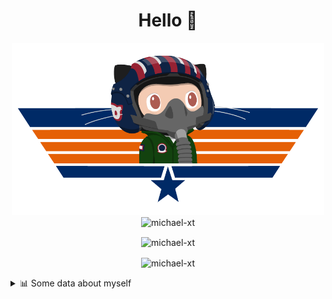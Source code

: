 <h1 align="center">Hello 👋</h1>


<p align="center"><img src="https://raw.githubusercontent.com/Michael-xT/Michael-xT/main/.github/topguntocat.png" width=500>
 <br>
<img src="https://komarev.com/ghpvc/?username=michael-xt&style=for-the-badge" alt="michael-xt" /> 
</p>

<p align="center"><img align="center" src="https://github-readme-stats.vercel.app/api/top-langs/?username=michael-xt&layout=compact&theme=dark&show_icons=true" alt="michael-xt" /></p>
<p align="center"><img align="center" src="https://github-readme-stats.vercel.app/api?username=michael-xt&show_icons=true&theme=dark&show_icons=true" alt="michael-xt" /></p>

<details align="left"><summary>📊 Some data about myself</summary>
<p>

<!--START_SECTION:waka-->
![Code Time](http://img.shields.io/badge/Code%20Time-1%2C874%20hrs%208%20mins-blue)

**🐱 My GitHub Data** 

> 📦 4.1 MB Used in GitHub's Storage 
 > 
> 🏆 13 Contributions in the Year 2024
 > 
> 🚫 Not Opted to Hire
 > 
> 📜 12 Public Repositories 
 > 
> 🔑 31 Private Repositories 
 > 
📅 **I'm Most Productive on Thursday** 

```text
Monday                   136 commits         ████░░░░░░░░░░░░░░░░░░░░░   16.11 % 
Tuesday                  127 commits         ████░░░░░░░░░░░░░░░░░░░░░   15.05 % 
Wednesday                115 commits         ███░░░░░░░░░░░░░░░░░░░░░░   13.63 % 
Thursday                 185 commits         █████░░░░░░░░░░░░░░░░░░░░   21.92 % 
Friday                   75 commits          ██░░░░░░░░░░░░░░░░░░░░░░░   08.89 % 
Saturday                 107 commits         ███░░░░░░░░░░░░░░░░░░░░░░   12.68 % 
Sunday                   99 commits          ███░░░░░░░░░░░░░░░░░░░░░░   11.73 % 
```


📊 **This Week I Spent My Time On** 

```text
🕑︎ Time Zone: Europe/Bucharest

🔥 Editors: 
VS Code                  13 hrs 54 mins      █████████████████████████   100.00 % 

💻 Operating System: 
Mac                      12 hrs 44 mins      ███████████████████████░░   91.67 % 
Windows                  1 hr 9 mins         ██░░░░░░░░░░░░░░░░░░░░░░░   08.33 % 
```

**Timeline**

![Lines of Code chart](https://raw.githubusercontent.com/Michael-xT/Michael-xT/main/assets/bar_graph.png)


 Last Updated on 22/05/2024 00:44:52 UTC
<!--END_SECTION:waka-->
</p>
